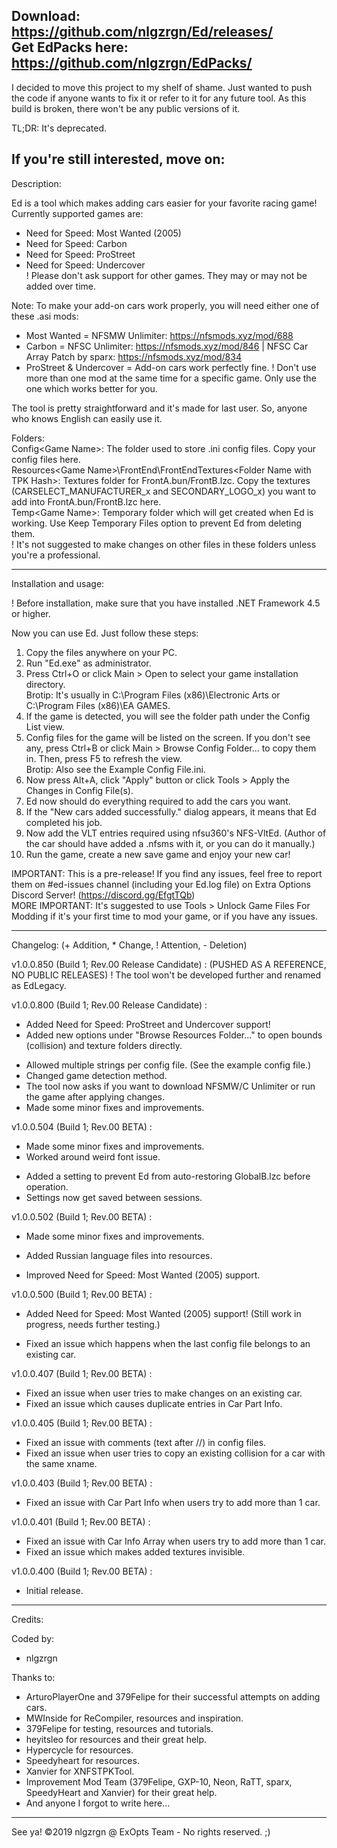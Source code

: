 Download: https://github.com/nlgzrgn/Ed/releases/  
Get EdPacks here: https://github.com/nlgzrgn/EdPacks/
------------------------------------------------------------------------------------------------------------
I decided to move this project to my shelf of shame. Just wanted to push the code if anyone wants to fix it or refer to it for any future tool. As this build is broken, there won't be any public versions of it.

TL;DR: It's deprecated.

If you're still interested, move on:
------------------------------------------------------------------------------------------------------------
Description:

Ed is a tool which makes adding cars easier for your favorite racing game!  
Currently supported games are:
- Need for Speed: Most Wanted (2005)
- Need for Speed: Carbon
- Need for Speed: ProStreet
- Need for Speed: Undercover  
! Please don't ask support for other games. They may or may not be added over time.  

Note: To make your add-on cars work properly, you will need either one of these .asi mods:
- Most Wanted = NFSMW Unlimiter: https://nfsmods.xyz/mod/688
- Carbon = NFSC Unlimiter: https://nfsmods.xyz/mod/846 | NFSC Car Array Patch by sparx: https://nfsmods.xyz/mod/834  
- ProStreet & Undercover = Add-on cars work perfectly fine.
! Don't use more than one mod at the same time for a specific game. Only use the one which works better for you.  

The tool is pretty straightforward and it's made for last user. So, anyone who knows English can easily use it.  

Folders:  
Config\<Game Name>: The folder used to store .ini config files. Copy your config files here.  
Resources\<Game Name>\FrontEnd\FrontEndTextures\<Folder Name with TPK Hash>: Textures folder for FrontA.bun/FrontB.lzc. Copy the textures (CARSELECT_MANUFACTURER_x and SECONDARY_LOGO_x) you want to add into FrontA.bun/FrontB.lzc here.  
Temp\<Game Name>: Temporary folder which will get created when Ed is working. Use Keep Temporary Files option to prevent Ed from deleting them.  
! It's not suggested to make changes on other files in these folders unless you're a professional.  

------------------------------------------------------------------------------------------------------------
Installation and usage:

! Before installation, make sure that you have installed .NET Framework 4.5 or higher.

Now you can use Ed. Just follow these steps:

1) Copy the files anywhere on your PC.
2) Run "Ed.exe" as administrator.
3) Press Ctrl+O or click Main > Open to select your game installation directory.  
Brotip: It's usually in C:\Program Files (x86)\Electronic Arts or C:\Program Files (x86)\EA GAMES.  
4) If the game is detected, you will see the folder path under the Config List view.
5) Config files for the game will be listed on the screen. If you don't see any, press Ctrl+B or click Main > Browse Config Folder... to copy them in. Then, press F5 to refresh the view.  
Brotip: Also see the Example Config File.ini.  
6) Now press Alt+A, click "Apply" button or click Tools > Apply the Changes in Config File(s).
7) Ed now should do everything required to add the cars you want.
8) If the "New cars added successfully." dialog appears, it means that Ed completed his job.
9) Now add the VLT entries required using nfsu360's NFS-VltEd. (Author of the car should have added a .nfsms with it, or you can do it manually.)
10) Run the game, create a new save game and enjoy your new car!

IMPORTANT: This is a pre-release! If you find any issues, feel free to report them on #ed-issues channel (including your Ed.log file) on Extra Options Discord Server! (https://discord.gg/EfgtTQb)  
MORE IMPORTANT: It's suggested to use Tools > Unlock Game Files For Modding if it's your first time to mod your game, or if you have any issues.  

------------------------------------------------------------------------------------------------------------
Changelog: (+ Addition, * Change, ! Attention, - Deletion)

v1.0.0.850 (Build 1; Rev.00 Release Candidate) : (PUSHED AS A REFERENCE, NO PUBLIC RELEASES)
! The tool won't be developed further and renamed as EdLegacy.

v1.0.0.800 (Build 1; Rev.00 Release Candidate) :
+ Added Need for Speed: ProStreet and Undercover support!
+ Added new options under "Browse Resources Folder..." to open bounds (collision) and texture folders directly.
* Allowed multiple strings per config file. (See the example config file.)
* Changed game detection method.
* The tool now asks if you want to download NFSMW/C Unlimiter or run the game after applying changes.
* Made some minor fixes and improvements.

v1.0.0.504 (Build 1; Rev.00 BETA) :
* Made some minor fixes and improvements.
* Worked around weird font issue.
+ Added a setting to prevent Ed from auto-restoring GlobalB.lzc before operation.
+ Settings now get saved between sessions.

v1.0.0.502 (Build 1; Rev.00 BETA) :
* Made some minor fixes and improvements.
+ Added Russian language files into resources.
* Improved Need for Speed: Most Wanted (2005) support.

v1.0.0.500 (Build 1; Rev.00 BETA) :
+ Added Need for Speed: Most Wanted (2005) support! (Still work in progress, needs further testing.)
* Fixed an issue which happens when the last config file belongs to an existing car.

v1.0.0.407 (Build 1; Rev.00 BETA) :
* Fixed an issue when user tries to make changes on an existing car.
* Fixed an issue which causes duplicate entries in Car Part Info.

v1.0.0.405 (Build 1; Rev.00 BETA) :
* Fixed an issue with comments (text after //) in config files.
* Fixed an issue when user tries to copy an existing collision for a car with the same xname.

v1.0.0.403 (Build 1; Rev.00 BETA) :
* Fixed an issue with Car Part Info when users try to add more than 1 car.

v1.0.0.401 (Build 1; Rev.00 BETA) :
* Fixed an issue with Car Info Array when users try to add more than 1 car.
* Fixed an issue which makes added textures invisible.

v1.0.0.400 (Build 1; Rev.00 BETA) :
+ Initial release.
------------------------------------------------------------------------------------------------------------
Credits:

Coded by:
- nlgzrgn

Thanks to:
- ArturoPlayerOne and 379Felipe for their successful attempts on adding cars.
- MWInside for ReCompiler, resources and inspiration.
- 379Felipe for testing, resources and tutorials.
- heyitsleo for resources and their great help.
- Hypercycle for resources.
- Speedyheart for resources.
- Xanvier for XNFSTPKTool.
- Improvement Mod Team (379Felipe, GXP-10, Neon, RaTT, sparx, SpeedyHeart and Xanvier) for their great help.
- And anyone I forgot to write here...
------------------------------------------------------------------------------------------------------------

See ya!
©2019 nlgzrgn @ ExOpts Team - No rights reserved. ;)
